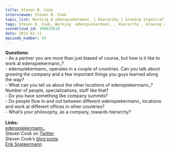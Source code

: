 ```yaml
--- 
title: Steven B. Cook
interviewee: Steven B. Cook
topic_list: Working @ edenspiekermann_ | Hierarchy | Growing organically | Openness & creativity | Attracting talent | Various locations
tags: Steven B. Cook, Working  edenspiekermann_ , Hierarchy , Growing organically , Openness  creativity , Attracting talent , Various locations
soundcloud_id: 190625618
date: 2015-02-11
episode_number: 59
---
```

 
<p class="show_notes_display"><b>Questions:</b><br>- As a partner you are more than just biased of course, but how is it like to work at edenspiekermann_?<br>- edenspiekermann_ operates in a couple of countries. Can you talk about growing the company and a few important things you guys learned along the way?<br>- What can you tell us about the other locations of edenspiekermann_? Number of people, specializations, stuff like that?<br>- Do you have something like company summits?<br>- Do people flow in and out between different edenspiekermann_ locations and work at different offices in other countries?<br>- What’s your philosophy, as a company, towards hierarchy?<br><br><b>Links:</b><br><a rel="nofollow" target="_blank" href="http://www.edenspiekermann.com/">edenspiekermann_</a><br>Steven Cook on <a rel="nofollow" target="_blank" href="https://twitter.com/sberlincook">Twitter</a><br>Steven Cook’s <a rel="nofollow" target="_blank" href="http://www.edenspiekermann.com/people/steven-cook">blog posts</a><br><a rel="nofollow" target="_blank" href="http://www.webdesignerdepot.com/2011/07/interview-with-designer-and-typographer-erik-spiekermann/">Erik Spiekermann</a><br><br></p>

